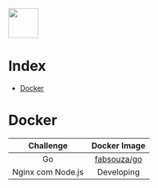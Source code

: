 <img src="https://fullcycle.com.br/wp-content/themes/fullcycle/assets/images/fullcycle-logo.svg" height="60">

# Index
- [Docker](#docker)

# Docker

Challenge | Docker Image
:--: | :--:
Go | [fabsouza/go](https://hub.docker.com/r/fabsouza/go)
Nginx com Node.js | Developing
